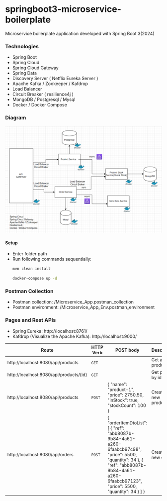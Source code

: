 # springboot3-microservice-boilerplate
Microservice boilerplate application developed with Spring Boot 3(2024)
### Technologies
* Spring Boot
* Spring Cloud
* Spring Cloud Gateway
* Spring Data
* Discovery Server ( Netflix Eureka Server )
* Apache Kafka / Zookeeper / Kafdrop
* Load Balancer
* Circuit Breaker ( resilience4j )
* MongoDB / Postgresql / Mysql
* Docker / Docker Compose

### Diagram
![plot](./map.png)

#### Setup
* Enter folder path
* Run following commands sequentially:
    ```sh
    mvn clean install
    ```
    ```sh
    docker-compose up -d
    ```

### Postman Collection
* Postman collection: /Microservice_App.postman_collection
* Postman environment: /Microservice_App_Env.postman_environment

### Pages and Rest APIs
* Spring Eureka: http://localhost:8761/
* Kafdrop (Visualize the Apache Kafka): http://localhost:9000/

| Route                                  | HTTP Verb	 | POST body	                                                                                                                                                                                    | Description	          |
|----------------------------------------|-----------|-----------------------------------------------------------------------------------------------------------------------------------------------------------------------------------------------|-----------------------|
| http://localhost:8080/api/products     | `GET`     |                                                                                                                                                                                               | Get all products.     |
| http://localhost:8080/api/products/{id}| `GET`     |                                                                                                                 | Get product by id.    |
| http://localhost:8080/api/products     | `POST`    | { "name": "product-1", "price": 2750.50, "inStock": true, "stockCount": 100 }                                                                                                                 | Create a new product. |
| http://localhost:8080/api/orders       | `POST`    | { "orderItemDtoList":[ { "ref": "abb8087b-9b84-4a61-a260-6faabcb97c98", "price": 5500, "quantity": 34 }, { "ref": "abb8087b-9b84-4a61-a260-6faabcb97123", "price": 5500, "quantity": 34 } ] } | Create a new order.   |
